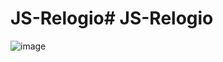 # JS-Relogio# JS-Relogio

![image](https://user-images.githubusercontent.com/55337757/142962443-9d515999-6df9-4035-b2bb-e2cfc6fd0ce5.png)




